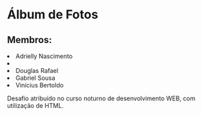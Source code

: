# Álbum de Fotos

## Membros:

</ul>
 <li>Adrielly Nascimento<li>
 <li>Douglas Rafael</li>
 <li>Gabriel Sousa</li>
 <li>Vinícius Bertoldo</li>
</ul>

Desafio atribuído no curso noturno de desenvolvimento WEB, com utilização de HTML.   
